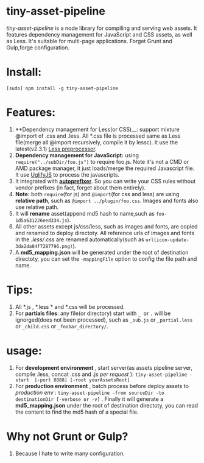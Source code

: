 tiny-asset-pipeline
=====
*tiny-asset-pipeline* is a node library for compiling and serving web assets. 
It features dependency management for JavaScript and CSS assets, as well as Less. It's suitable for multi-page applications. Forget Grunt and Gulp,forge configuration.

Install:
=====
`[sudo] npm install -g tiny-asset-pipeline`

Features:
======
1. **Dependency management for Less(or CSS)__: support mixture @import of .css and .less. All *.css file is processed same as Less file(merge all @import recursively, compile it by lessc). It use the latest(v2.3.1) [Less preprocessor](https://github.com/less/less.js).
2. **Dependency management for __JavaScript__:** using `require("../subDir/foo.js")` to require foo.js. Note it's not a CMD or AMD package manager, it just loads/merge the required Javascript file. It use [UglifyJS](https://github.com/mishoo/UglifyJS) to process the javascripts.
3. It integrated with [__autoprefixer__](https://github.com/postcss/autoprefixer). So you can write your CSS rules without vendor prefixes (in fact, forget about them entirely).
4. **Note:** both `require`(for js) and `@import`(for css and less) are using __relative path__, such as `@import ../plugin/foo.css`. Images and fonts also use relative path.
5. It will __rename__ asset(append md5 hash to name,such as `foo-1d5a631226eed334.js`).
6. All other assets except js/css/less, such as images and fonts, are copied and renamed to deploy directoty. All reference urls of images and fonts in the *.less/*.css are renamed automatically(such as `url(icon-update-3da2da84f7287796.png)`).
7. A **md5_mapping.json** will be generated under the root of destination directoty, you can set the `-mappingFile` option to config the file path and name.


Tips:
======
1. All *.js , *.less * and *.css will be processed.
2. For __partials files__: any file(or directory) start with `_ `or `.` will be ignorged(does not been processed), such as `_sub.js` or `_partial.less` or `_child.css` or `_foobar_directory/`.
   
usage:
=====
1. For **development environment** , start server(as assets pipeline server, compile .less, concat .css and .js *per request* ): `tiny-asset-pipeline -start  [-port 8888] [-root yourAssetsRoot]`
2. For **production environment** , batch process before deploy assets to *production env* : `tiny-asset-pipeline -from sourceDir -to destinationDir [-verbose or -v]` . Finally it will generate a **md5_mapping.json** under the root of destination directoty, you can read the content to find the md5 hash of a special file.


Why not Grunt or Gulp?
======
1. Because I hate to write many configuration.


